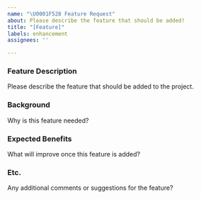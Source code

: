 ```yaml
---
name: "\U0001F528 Feature Request"
about: Please describe the feature that should be added!
title: "[Feature]"
labels: enhancement
assignees: ''

---
```


### Feature Description

Please describe the feature that should be added to the project.

### Background

Why is this feature needed?

### Expected Benefits

What will improve once this feature is added?

### Etc.

Any additional comments or suggestions for the feature?

